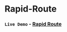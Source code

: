 # Rapid-Route

### <code>Live Demo</code> - **[Rapid Route](https://mukul962832.github.io/Rapid-Route/)**
